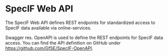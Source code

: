 # SpecIF Web API

The SpecIF Web API defines REST endpoints for standardized access to SpecIF data available via online-services. 

Swagger res. OpenAPI is used to define the REST endpoints for SpecIF data access. You can find the API definition on GitHub under https://github.com/GfSE/SpecIF-OpenAPI.
